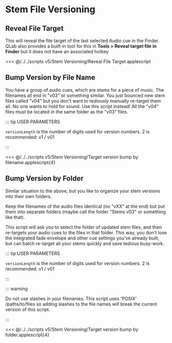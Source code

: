 # Stem File Versioning

## Reveal File Target

This will reveal the file target of the last selected Audio cue in the Finder. QLab also provides a built-in tool for this in **Tools > Reveal target file in Finder** but it does not have an associated hotkey

<<< @/../../scripts v5/Stem Versioning/Reveal File Target.applescript

## Bump Version by File Name

You have a group of audio cues, which are stems for a piece of music. The filenames all end in "v03" or something similar. You just bounced new stem files called "v04" but you don't want to tediously manually re-target them all. No one wants to hold for sound. Use this script instead! All the "v04" files must be located in the same folder as the "v03" files.

::: tip USER PARAMETERS

`versionLength` is the number of digits used for version numbers. 2 is recommended: v1 / v01

:::

<<< @/../../scripts v5/Stem Versioning/Target version bump by filename.applescript{4}

## Bump Version by Folder

Similar situation to the above, but you like to organize your stem versions into their own folders.

Keep the filenames of the audio files identical (no "vXX" at the end) but put them into separate folders (maybe call the folder "Stems v03" or something like that).

This script will ask you to select the folder of updated stem files, and then re-targets your audio cues to the files in that folder. This way, you don't lose the integrated fade envelope and other cue settings you've already built, but can batch re-target all your stems quickly and save tedious busy-work.

::: tip USER PARAMETERS

`versionLength` is the number of digits used for version numbers. 2 is recommended: v1 / v01

:::

::: warning

Do not use slashes in your filenames. This script uses 'POSIX' /paths/to/files so adding slashes to the file names will break the current version of this script.

:::

<<< @/../../scripts v5/Stem Versioning/Target version bump by folder.applescript{4}

